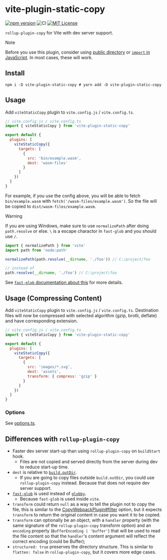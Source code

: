 # vite-plugin-static-copy

[![npm version](https://badge.fury.io/js/vite-plugin-static-copy.svg)](https://badge.fury.io/js/vite-plugin-static-copy) ![CI](https://github.com/sapphi-red/vite-plugin-static-copy/workflows/CI/badge.svg) [![MIT License](http://img.shields.io/badge/license-MIT-blue.svg?style=flat)](LICENSE)

`rollup-plugin-copy` for Vite with dev server support.

> [!NOTE]
> Before you use this plugin, consider using [public directory](https://vitejs.dev/guide/assets.html#the-public-directory) or [`import` in JavaScript](https://vitejs.dev/guide/features.html#static-assets).
> In most cases, these will work.

## Install

```shell
npm i -D vite-plugin-static-copy # yarn add -D vite-plugin-static-copy
```

## Usage

Add `viteStaticCopy` plugin to `vite.config.js` / `vite.config.ts`.

```js
// vite.config.js / vite.config.ts
import { viteStaticCopy } from 'vite-plugin-static-copy'

export default {
  plugins: [
    viteStaticCopy({
      targets: [
        {
          src: 'bin/example.wasm',
          dest: 'wasm-files'
        }
      ]
    })
  ]
}
```

For example, if you use the config above, you will be able to fetch `bin/example.wasm` with `fetch('/wasm-files/example.wasm')`.
So the file will be copied to `dist/wasm-files/example.wasm`.

> [!WARNING]
>
> If you are using Windows, make sure to use `normalizePath` after doing `path.resolve` or else.
> `\` is a escape charactor in `fast-glob` and you should use `/`.
>
> ```js
> import { normalizePath } from 'vite'
> import path from 'node:path'
>
> normalizePath(path.resolve(__dirname, './foo')) // C:/project/foo
>
> // instead of
> path.resolve(__dirname, './foo') // C:\project\foo
> ```
>
> See [`fast-glob` documentation about this](https://github.com/mrmlnc/fast-glob#how-to-write-patterns-on-windows) for more details.

## Usage (Compressing Content)

Add `viteStaticCopy` plugin to `vite.config.js` / `vite.config.ts`. Destination files will now be compressed with selected algorithm (gzip, brotli, deflate) and have corresponding extension.

```js
// vite.config.js / vite.config.ts
import { viteStaticCopy } from 'vite-plugin-static-copy'

export default {
  plugins: [
    viteStaticCopy({
      targets: [
        {
          src: 'images/*.svg',
          dest: 'assets',
          transform: { compress: 'gzip' }
        }
      ]
    })
  ]
}
```

### Options

See [options.ts](https://github.com/sapphi-red/vite-plugin-static-copy/blob/main/src/options.ts).

## Differences with `rollup-plugin-copy`

- Faster dev server start-up than using `rollup-plugin-copy` on `buildStart` hook.
  - Files are not copied and served directly from the server during dev to reduce start-up time.
- `dest` is relative to [`build.outDir`](https://vitejs.dev/config/build-options.html#build-outdir).
  - If you are going to copy files outside `build.outDir`, you could use `rollup-plugin-copy` instead. Because that does not require dev server support.
- [`fast-glob`](https://www.npmjs.com/package/fast-glob) is used instead of [`globby`](https://www.npmjs.com/package/globby).
  - Because `fast-glob` is used inside `vite`.
- `transform` could return `null` as a way to tell the plugin not to copy the file, this is similar to the [CopyWebpackPlugin#filter](https://webpack.js.org/plugins/copy-webpack-plugin/#filter) option, but it expects `transform` to return the original content in case you want it to be copied.
- `transform` can optionally be an object, with a `handler` property (with the same signature of the `rollup-plugin-copy` transform option) and an `encoding` property (`BufferEncoding | 'buffer'`) that will be used to read the file content so that the `handler`'s content argument will reflect the correct encoding (could be Buffer);
- `structured: true` preserves the directory structure. This is similar to `flatten: false` in `rollup-plugin-copy`, but it covers more edge cases.

